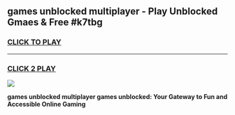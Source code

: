 
## games unblocked multiplayer - Play Unblocked Gmaes & Free #k7tbg
<h3>
<a href="https://news.freeplayer.one?title=games_unblocked_multiplayer&ref=24F">CLICK TO PLAY</a></h3>
<hr>

<h3>
<a href="https://news.freeplayer.one?title=games_unblocked_multiplayer&ref=24F">CLICK 2 PLAY</a>
  
</h3>

<a href="https://news.freeplayer.one?title=games_unblocked_multiplayer&ref=24F/"><img src="https://clearcache.store/games.png"></a>


**games unblocked multiplayer games unblocked: Your Gateway to Fun and Accessible Online Gaming**
